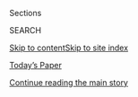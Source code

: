 <div id="app">

<div>

<div class="NYTAppHideMasthead css-zz1s19 e1suatyy0">

<div class="section css-ui9rw0 e1suatyy2">

<div class="css-11hrj97 er09x8g0">

<div class="css-6n7j50">

</div>

<span class="css-1dv1kvn">Sections</span>

<div class="css-10488qs">

<span class="css-1dv1kvn">SEARCH</span>

</div>

[Skip to content](#site-content)[Skip to site
index](#site-index)

</div>

<div class="css-10698na e1huz5gh0">

</div>

</div>

<div id="masthead-bar-one" class="section hasLinks css-15hmgas e1csuq9d3">

<div class="css-uqyvli e1csuq9d0">

</div>

<div class="css-1uqjmks e1csuq9d1">

</div>

<div class="css-9e9ivx">

[](https://myaccount.nytimes.com/auth/login?response_type=cookie&client_id=vi)

</div>

<div class="css-1bvtpon e1csuq9d2">

[Today’s Paper](https://www.nytimes.com/section/todayspaper)

</div>

</div>

</div>

</div>

<div data-aria-hidden="false">

<div id="site-content" data-role="main">

<div id="top-wrapper" class="css-15p45cc eaca97t0" type="top">

<div id="top-slug" class="css-19x0jxb eaca97t1" hidden="">

Advertisement

</div>

[Continue reading the main
story](#after-top)

<div class="ad top-wrapper" style="text-align:center;height:100%;display:block;min-height:90px">

<div id="top" class="place-ad" data-position="top" data-size-key="top">

</div>

</div>

<div id="after-top">

</div>

</div>

<div id="collection-ts-nov-17-travel-issue" class="section css-15h4p1b e9abtgs0">

<div class="css-1j21atc e1svk9qx1">

<div class="css-2fant5 e1svk9qx2">

<div class="css-9dfq42 eu54l5x0">

<div id="sponsor-wrapper" class="css-7a1pgi eaca97t0" type="sponsor" hidden="">

<div id="sponsor-slug" class="css-1l4mleb eaca97t1" hidden="">

Supported by

</div>

[Continue reading the main
story](#after-sponsor)

<div id="sponsor" class="ad sponsor-wrapper" style="text-align:left;height:100%;display:block">

</div>

<div id="after-sponsor">

</div>

</div>

</div>

### <span class="css-1j5banm ezz4tcd1">[T Magazine](/section/t-magazine)</span>

</div>

<div class="css-nfcc9b e1svk9qx3">

<div class="css-vl9dhg e1svk9qx5">

<div class="css-1nrhkj6 e1svk9qx6">

# T’s Nov. 17 Travel Issue

<div class="follow-button-placeholder" data-collection-id="">

</div>

</div>

</div>

</div>

</div>

<div class="css-4svvz1 ekkqrpp0">

<div id="collection-highlights-container" class="section css-18l1u7x e46isfb1">

<div class="template-1 css-gfgt40 ekkqrpp1">

## Highlights

1.  ![<span class="css-bu41p2 e1oaj3zl2"><span class="css-1dv1kvn">Credit</span>©
    Rinko Kawauchi, courtesy of
    RoseGallery</span>](https://static01.nyt.com/images/2019/11/15/t-magazine/15tmag-japan-slide-HSYT/15tmag-japan-slide-HSYT-jumbo.jpg)
    
    <div class="css-gjijuv">
    
    ## [Japan in Bloom](/2019/11/15/t-magazine/japan-cherry-blossoms.html)
    
    For more than a thousand years, the country’s cherry blossom season
    has been a source of fascination and wonderment. How did such an
    infatuation
    begin?
    
    <span class="css-me3p27"></span><span class="css-nds4d6 e4e4i5l3"></span><span class="css-9voj2j">By
    <span class="css-1baulvz last-byline" itemprop="name">Hanya
    Yanagihara</span></span>
    
    </div>

2.  ![<span class="css-473pcf e1oaj3zl2"><span class="css-1dv1kvn">Credit</span>Nick
    Ballón</span>](https://static01.nyt.com/images/2019/11/11/t-magazine/11tmag-aland-slide-X7RQ-copy/11tmag-aland-slide-X7RQ-copy-videoLarge-v4.jpg)
    
    <div class="css-10wtrbd">
    
    ## [A Mother Journeys Through Grief Across Finland’s Many Islands](/2019/11/12/t-magazine/mother-loses-son-travel-coping.html)
    
    The beauty and calm of the Aland archipelago is deceptive. Isolation
    encourages contemplation — but can it offer respite as
    well?
    
    <span class="css-me3p27"></span><span class="css-nds4d6 e4e4i5l3"></span><span class="css-9voj2j">By
    <span class="css-1baulvz last-byline" itemprop="name">Yiyun
    Li</span></span>
    
    </div>

3.  ![<span class="css-473pcf e1oaj3zl2"><span class="css-1dv1kvn">Credit</span>Asako
    Narahashi</span>](https://static01.nyt.com/images/2019/11/13/t-magazine/13tmag-milos-slide-RF2P/13tmag-milos-slide-RF2P-videoLarge.jpg)
    
    <div class="css-10wtrbd">
    
    ## [Around Milos, Swimming the Aegean Sea](/2019/11/14/t-magazine/milos-greece-swimming.html)
    
    One writer explores the Greek island, discovering not just volcanic
    caves or ancient ruins but also a deeper connection to the
    past.
    
    <span class="css-me3p27"></span><span class="css-nds4d6 e4e4i5l3"></span><span class="css-9voj2j">By
    <span class="css-1baulvz last-byline" itemprop="name">Peter
    Rock</span></span>
    
    </div>

4.  ![<span class="css-473pcf e1oaj3zl2"><span class="css-1dv1kvn">Credit</span>Photo
    by Viviane Sassen. Styled by Vanessa
    Reid</span>](https://static01.nyt.com/images/2019/11/05/t-magazine/05tmag-sweden-slide-8UBU/05tmag-sweden-slide-8UBU-videoLarge.jpg)
    
    <div class="css-10wtrbd">
    
    ## [Fashion for a Specific Sort of Island-Hopping](/2019/11/05/t-magazine/sweden-fall-fashion.html)
    
    An organic mix of animal prints, botanical patterns and camo colors
    are one with nature along Sweden’s Stora Gla
    lake.
    
    <span class="css-me3p27"></span><span class="css-nds4d6 e4e4i5l3"></span><span class="css-9voj2j">By
    <span class="css-1baulvz" itemprop="name">Viviane Sassen</span> and
    <span class="css-1baulvz last-byline" itemprop="name">Vanessa
    Reid</span></span>
    
    </div>

</div>

<div class="css-1xdhyk6 e46isfb0">

<div class="css-zk12ih ef6si7p0">

1.  ![<span class="css-kfv9p0 e1oaj3zl2"><span class="css-1dv1kvn">Credit</span>Scott
    Conarroe</span>](https://static01.nyt.com/images/2019/11/07/t-magazine/07tmag-hawaii-slide-FTE9/07tmag-hawaii-slide-FTE9-videoLarge.jpg)
    
    <div class="css-10wtrbd">
    
    ## [On Hawaii, the Fight for Taro’s Revival](/2019/11/08/t-magazine/hawaii-taro.html)
    
    The root vegetable was a staple food for centuries until contact
    with the West. Its return signals a reclamation of not just land but
    a culture — and a way of
    life.
    
    <span class="css-me3p27"></span><span class="css-nds4d6 e4e4i5l3"></span><span class="css-9voj2j">By
    <span class="css-1baulvz last-byline" itemprop="name">Ligaya
    Mishan</span></span>
    
    </div>

2.  ### Social Studies
    
    ![<span class="css-kfv9p0 e1oaj3zl2"><span class="css-1dv1kvn">Credit</span>Russell
    Lee/Library of Congress/Getty
    Images</span>](https://static01.nyt.com/images/2019/11/17/t-magazine/17tmag-nonoboy-slide-6XRL/17tmag-nonoboy-slide-6XRL-videoLarge.jpg)
    
    <div class="css-10wtrbd">
    
    ## [The Story of the Great Japanese-American Novel](/2019/11/04/t-magazine/japanese-american-novel.html)
    
    John Okada’s “No-No Boy” captures the injustice of incarcerating
    Japanese-Americans during World War II — and serves as a warning
    today for our own fractured
    society.
    
    <span class="css-me3p27"></span><span class="css-nds4d6 e4e4i5l3"></span><span class="css-9voj2j">By
    <span class="css-1baulvz last-byline" itemprop="name">Thessaly La
    Force</span></span>
    
    </div>

3.  ### Notes on the Culture
    
    ![<span class="css-kfv9p0 e1oaj3zl2"><span class="css-1dv1kvn">Credit</span>Jennifer
    Livingston</span>](https://static01.nyt.com/images/2019/11/17/t-magazine/17tmag-condit/17tmag-condit-videoLarge-v2.jpg)
    
    <div class="css-10wtrbd">
    
    ## [How This 71-Year-Old Video Art Pioneer Became a TikTok Star](/2019/11/06/t-magazine/possibly-in-michigan-tiktok-artist.html)
    
    Cecelia Condit’s unsettling 1983 work “Possibly in Michigan” has
    found a home among Generation
    Z.
    
    <span class="css-me3p27"></span><span class="css-nds4d6 e4e4i5l3"></span><span class="css-9voj2j">By
    <span class="css-1baulvz last-byline" itemprop="name">John
    Chiaverina</span></span>
    
    </div>

4.  ![<span class="css-kfv9p0 e1oaj3zl2"><span class="css-1dv1kvn">Credit</span>Alex
    Ramsay/Alamy Stock
    Photo</span>](https://static01.nyt.com/images/2019/11/15/t-magazine/15tmag-kyotoguide-slide-EJ5Z/15tmag-kyotoguide-slide-EJ5Z-videoLarge.jpg)
    
    <div class="css-10wtrbd">
    
    ## [Where to Stay, and Where to Eat Tempura, in Kyoto](/2019/11/18/t-magazine/kyoto-japan-travel-guide.html)
    
    The former capital of imperial Japan is still a bastion of
    tradition, where centuries-old wooden houses and craft workshops
    abound.
    
    <span class="css-me3p27"></span><span class="css-nds4d6 e4e4i5l3"></span><span class="css-9voj2j">By
    <span class="css-1baulvz last-byline" itemprop="name">Amelia
    Lester</span></span>
    
    </div>

5.  ![<span class="css-kfv9p0 e1oaj3zl2"><span class="css-1dv1kvn">Credit</span>From
    left: Steve Czerniak; Jessica Sample/Gallery
    Stock</span>](https://static01.nyt.com/images/2019/11/07/t-magazine/travel/7tmag-hawaii-slide-P762/7tmag-hawaii-slide-P762-videoLarge.jpg)
    
    <div class="css-10wtrbd">
    
    ## [Where to Eat Hawaii’s Most Sacred Ingredient](/2019/11/08/t-magazine/hawaii-restaurants.html)
    
    Once a staple of Native Hawaiian cuisine, taro is no longer as
    easily accessible, but a new wave of chefs is rediscovering its
    power.
    
    <span class="css-me3p27"></span><span class="css-nds4d6 e4e4i5l3"></span><span class="css-9voj2j">By
    <span class="css-1baulvz last-byline" itemprop="name">Mitchell
    Kuga</span></span>
    
    </div>

</div>

</div>

</div>

<div id="mid1-wrapper" class="css-1mn4oms eaca97t0" type="rank">

<div id="mid1-slug" class="css-1tag3rd eaca97t1">

Advertisement

</div>

[Continue reading the main
story](#after-mid1)

<div id="mid1" class="ad mid1-wrapper" style="text-align:center;height:100%;display:block">

</div>

<div id="after-mid1">

</div>

</div>

</div>

<div class="css-185go5a e1o5byef0">

<div class="css-15cbhtu">

  - [Latest](#stream-panel)
  - <span class="css-6n7j50">Search</span>
    <div class="control">
    <div class="label-container css-1dv1kvn">
    Search
    </div>
    <div class="css-wm4t3d">
    **<span id="clear-search-input" class="css-1dv1kvn">Clear this text
    input</span>
    </div>
    </div>
    <span class="css-1iovbfw"></span>

<div id="stream-panel" class="section css-8msx5b e1jz0cab1">

<div class="css-13mho3u">

1.  
    
    <div class="css-1cp3ece">
    
    <div class="css-1l4spti">
    
    [](/2019/11/15/t-magazine/ts-travel-issue-the-great-beyond.html)
    
    <div class="css-79elbk">
    
    ![](https://static01.nyt.com/images/2019/11/13/t-magazine/13tmag-milos-slide-GZ10-copy/13tmag-milos-slide-GZ10-thumbWide.jpg?quality=75&auto=webp&disable=upscale)
    
    </div>
    
    ### <span class="css-m70j1g">Letter From the Editor</span>
    
    ## T’s Travel Issue: The Great Beyond
    
    Home will always be a place where I know that there will be water
    all around me, where the shoreline, and the possibility of another
    life, is never far.
    
    <div class="css-15yh6bw ea5icrr0">
    
    By <span class="css-1n7hynb">Hanya
    Yanagihara</span>
    
    </div>
    
    </div>
    
    <div class="css-156habm e1xfvim33">
    
    </div>
    
    </div>

2.  
    
    <div class="css-1cp3ece">
    
    <div class="css-1l4spti">
    
    [](/2019/11/14/t-magazine/milos-greece-travel-guide.html)
    
    <div class="css-79elbk">
    
    ![](https://static01.nyt.com/images/2019/11/13/t-magazine/13tmag-milosguide-slide-BHJM/13tmag-milosguide-slide-BHJM-thumbWide.jpg?quality=75&auto=webp&disable=upscale)
    
    </div>
    
    ## A Guide to Milos, a Greek Island With Fewer Crowds and More Beaches
    
    Often overlooked in favor of its flashier neighbors, Mykonos and
    Santorini, the small volcanic isle offers a more peaceful way to
    experience the Aegean.
    
    <div class="css-15yh6bw ea5icrr0">
    
    By <span class="css-1n7hynb">Michaela
    Trimble</span>
    
    </div>
    
    </div>
    
    <div class="css-156habm e1xfvim33">
    
    </div>
    
    </div>

3.  
    
    <div class="css-1cp3ece">
    
    <div class="css-1l4spti">
    
    [](/2019/11/13/t-magazine/proenza-schouler-inspiration.html)
    
    <div class="css-79elbk">
    
    ![](https://static01.nyt.com/images/2019/11/14/t-magazine/14tmag-proenza-slide-9MYI/14tmag-proenza-slide-9MYI-thumbWide-v2.jpg?quality=75&auto=webp&disable=upscale)
    
    </div>
    
    ### <span class="css-m70j1g">Profile in Style</span>
    
    ## What Inspires the Dynamic Duo Behind Proenza Schouler?
    
    The fashion designers Jack McCollough and Lazaro Hernandez have
    dressed the downtown cool girl for over a decade.
    
    <div class="css-15yh6bw ea5icrr0">
    
    By <span class="css-1n7hynb">Lindsay
    Talbot</span>
    
    </div>
    
    </div>
    
    <div class="css-156habm e1xfvim33">
    
    </div>
    
    </div>

4.  
    
    <div class="css-1cp3ece">
    
    <div class="css-1l4spti">
    
    [](/2019/11/13/t-magazine/food-sharing-restaurants.html)
    
    <div class="css-79elbk">
    
    ![](https://static01.nyt.com/images/2019/11/14/t-magazine/14tmag-foodsharing-slide-6BB3/14tmag-foodsharing-slide-6BB3-thumbWide.jpg?quality=75&auto=webp&disable=upscale)
    
    </div>
    
    ### <span class="css-m70j1g">Food Matters</span>
    
    ## I’ll Have What She’s Having
    
    A new crop of restaurants is embracing family-style, communal
    eating, creating a necessary spirit of communication and
    collaboration for our fractious times.
    
    <div class="css-15yh6bw ea5icrr0">
    
    By <span class="css-1n7hynb">Priya
    Krishna</span>
    
    </div>
    
    </div>
    
    <div class="css-156habm e1xfvim33">
    
    </div>
    
    </div>

5.  
    
    <div class="css-1cp3ece">
    
    <div class="css-1l4spti">
    
    [](/2019/11/12/t-magazine/aland-islands-travel-guide.html)
    
    <div class="css-79elbk">
    
    ![](https://static01.nyt.com/images/2019/11/12/t-magazine/11tmag-finlandguide-slide-5029/11tmag-finlandguide-slide-5029-thumbWide-v2.jpg?quality=75&auto=webp&disable=upscale)
    
    </div>
    
    ## A Guide to the Aland Archipelago, Where You Can Sleep on Your Own Island
    
    The autonomous region of Finland offers secluded lodgings, fresh
    seafood and miles of serene coastline to explore.
    
    <div class="css-15yh6bw ea5icrr0">
    
    By <span class="css-1n7hynb">Michaela
    Trimble</span>
    
    </div>
    
    </div>
    
    <div class="css-156habm e1xfvim33">
    
    </div>
    
    </div>

6.  
    
    <div class="css-1cp3ece">
    
    <div class="css-1l4spti">
    
    [](/2019/11/11/t-magazine/willow-treehouse.html)
    
    <div class="css-79elbk">
    
    ![](https://static01.nyt.com/images/2019/11/12/t-magazine/12tmag-treehouse-slide-GNF4/12tmag-treehouse-slide-GNF4-thumbWide-v2.jpg?quality=75&auto=webp&disable=upscale)
    
    </div>
    
    ### <span class="css-m70j1g">Other Rooms</span>
    
    ## A Cozy, Minimalist Retreat Perched Among the Treetops
    
    In upstate New York, one family’s treehouse mimics its rustic
    environment.
    
    <div class="css-15yh6bw ea5icrr0">
    
    By <span class="css-1n7hynb">Alice
    Newell-Hanson</span>
    
    </div>
    
    </div>
    
    <div class="css-156habm e1xfvim33">
    
    </div>
    
    </div>

7.  
    
    <div class="css-1cp3ece">
    
    <div class="css-1l4spti">
    
    [](/2019/11/11/t-magazine/david-byrne-binder.html)
    
    <div class="css-79elbk">
    
    ![](https://static01.nyt.com/images/2019/11/17/t-magazine/17tmag-byrne/17tmag-byrne-thumbWide.jpg?quality=75&auto=webp&disable=upscale)
    
    </div>
    
    ### <span class="css-m70j1g">Admiration Society</span>
    
    ## David Byrne and David Binder on Breaking Into the Mainstream
    
    We interview two creative people in different fields in one
    wide-ranging conversation. This time: the producer and the musician.
    
    <div class="css-15yh6bw ea5icrr0">
    
    By <span class="css-1n7hynb">Boris
    Kachka</span>
    
    </div>
    
    </div>
    
    <div class="css-156habm e1xfvim33">
    
    </div>
    
    </div>

8.  
    
    <div class="css-1cp3ece">
    
    <div class="css-1l4spti">
    
    [](/2019/11/08/t-magazine/louis-vuitton-2054-aman-kyoto-news.html)
    
    <div class="css-79elbk">
    
    ![](https://static01.nyt.com/images/2019/11/08/t-magazine/08tmag-notc-slide-G0AB/08tmag-notc-slide-G0AB-thumbWide.jpg?quality=75&auto=webp&disable=upscale)
    
    </div>
    
    ### <span class="css-m70j1g">Notes on the Culture</span>
    
    ## Louis Vuitton to Go, a New Kyoto Hotel and More
    
    T’s roundup of people, places and things to know
    now.
    
    <div class="css-15yh6bw ea5icrr0">
    
    </div>
    
    </div>
    
    <div class="css-156habm e1xfvim33">
    
    </div>
    
    </div>

9.  
    
    <div class="css-1cp3ece">
    
    <div class="css-1l4spti">
    
    [](/slideshow/2019/11/08/t-magazine/of-a-kind-joseph-altuzarras-owls.html)
    
    <div class="css-79elbk">
    
    ![](https://static01.nyt.com/images/2019/11/08/t-magazine/08tmag-altuzarraowls-slide-006H/08tmag-altuzarraowls-slide-006H-thumbWide.jpg?quality=75&auto=webp&disable=upscale)
    
    </div>
    
    ## Of a Kind: Joseph Altuzarra’s Owls
    
    Images for the Notes on the Culture item on designer Joseph
    Altuzarra’s collection of
    owls.
    
    <div class="css-15yh6bw ea5icrr0">
    
    </div>
    
    </div>
    
    <div class="css-156habm e1xfvim33">
    
    </div>
    
    </div>

10. 
    
    <div class="css-1cp3ece">
    
    <div class="css-1l4spti">
    
    [](/2019/11/07/t-magazine/james-carpenter-designer.html)
    
    <div class="css-79elbk">
    
    ![](https://static01.nyt.com/images/2019/11/17/t-magazine/17tmag-nordstrom-slide-VY8J/17tmag-nordstrom-slide-VY8J-thumbWide.jpg?quality=75&auto=webp&disable=upscale)
    
    </div>
    
    ### <span class="css-m70j1g">In Studio</span>
    
    ## The Designer Bringing Sunlight Back to Manhattan
    
    James Carpenter created the facade for the new Nordstrom store,
    fashioned from 17-foot-tall sections of glass.
    
    <div class="css-15yh6bw ea5icrr0">
    
    By <span class="css-1n7hynb">Nancy Hass</span>
    
    </div>
    
    </div>
    
    <div class="css-156habm e1xfvim33">
    
    </div>
    
    </div>

<div class="css-13mho3u">

<div class="css-1t62hi8">

<div class="css-1stvaey">

Show
More

<div>

<div style="border:0;clip:rect(0 0 0 0);height:1px;margin:-1px;overflow:hidden;white-space:nowrap;padding:0;width:1px;position:absolute" data-role="log" data-aria-live="assertive">

</div>

<div style="border:0;clip:rect(0 0 0 0);height:1px;margin:-1px;overflow:hidden;white-space:nowrap;padding:0;width:1px;position:absolute" data-role="log" data-aria-live="assertive">

</div>

<div style="border:0;clip:rect(0 0 0 0);height:1px;margin:-1px;overflow:hidden;white-space:nowrap;padding:0;width:1px;position:absolute" data-role="log" data-aria-live="polite">

</div>

<div style="border:0;clip:rect(0 0 0 0);height:1px;margin:-1px;overflow:hidden;white-space:nowrap;padding:0;width:1px;position:absolute" data-role="log" data-aria-live="polite">

</div>

</div>

</div>

</div>

</div>

</div>

<div class="css-g6hk37 supplemental">

<div id="mid2-wrapper" class="css-10wkyv7 eaca97t0" type="lede">

<div id="mid2-slug" class="css-1tag3rd eaca97t1">

Advertisement

</div>

[Continue reading the main
story](#after-mid2)

<div id="mid2" class="ad mid2-wrapper" style="text-align:center;height:100%;display:block;min-height:250px">

</div>

<div id="after-mid2">

</div>

</div>

<div id="mktg-wrapper" class="css-oxle51 eaca97t0" type="mktg">

<div id="mktg-slug" class="css-1tag3rd eaca97t1">

Advertisement

</div>

[Continue reading the main
story](#after-mktg)

<div id="mktg" class="ad mktg-wrapper" style="text-align:center;height:100%;display:block">

</div>

<div id="after-mktg">

</div>

</div>

</div>

</div>

</div>

</div>

</div>

</div>

## Site Index

<div>

</div>

## Site Information Navigation

  - [© <span>2020</span> <span>The New York Times
    Company</span>](https://help.nytimes.com/hc/en-us/articles/115014792127-Copyright-notice)

<!-- end list -->

  - [NYTCo](https://www.nytco.com/)
  - [Contact
    Us](https://help.nytimes.com/hc/en-us/articles/115015385887-Contact-Us)
  - [Work with us](https://www.nytco.com/careers/)
  - [Advertise](https://nytmediakit.com/)
  - [T Brand Studio](http://www.tbrandstudio.com/)
  - [Your Ad
    Choices](https://www.nytimes.com/privacy/cookie-policy#how-do-i-manage-trackers)
  - [Privacy](https://www.nytimes.com/privacy)
  - [Terms of
    Service](https://help.nytimes.com/hc/en-us/articles/115014893428-Terms-of-service)
  - [Terms of
    Sale](https://help.nytimes.com/hc/en-us/articles/115014893968-Terms-of-sale)
  - [Site
    Map](https://spiderbites.nytimes.com)
  - [Help](https://help.nytimes.com/hc/en-us)
  - [Subscriptions](https://www.nytimes.com/subscription?campaignId=37WXW)

</div>

</div>
